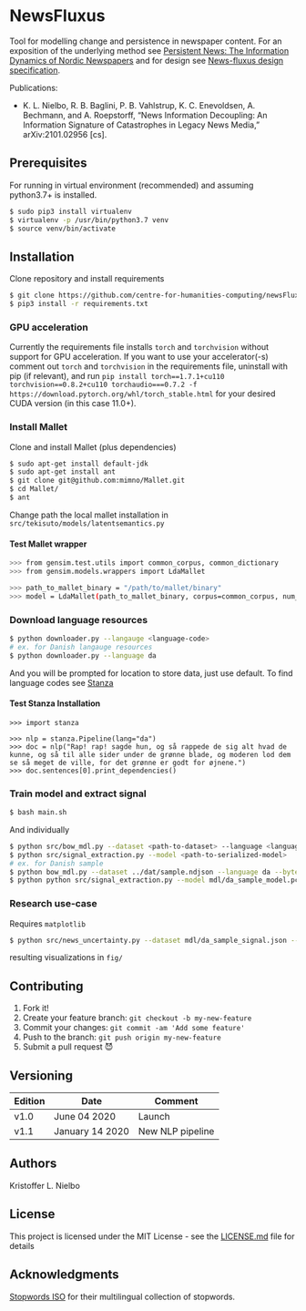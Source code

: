 # NewsFluxus #

Tool for modelling change and persistence in newspaper content. For an exposition of the underlying method see [Persistent News: The Information Dynamics of Nordic Newspapers](https://centre-for-humanities-computing.github.io/Nordic-Digital-Humanities-Laboratory/portfolio/news_c19_method/) and for design see [News-fluxus design specification](https://github.com/centre-for-humanities-computing/newsFluxus).

Publications:

- K. L. Nielbo, R. B. Baglini, P. B. Vahlstrup, K. C. Enevoldsen, A. Bechmann, and A. Roepstorff, “News Information Decoupling: An Information Signature of Catastrophes in Legacy News Media,” arXiv:2101.02956 [cs].

## Prerequisites

For running in virtual environment (recommended) and assuming python3.7+ is installed.

```bash
$ sudo pip3 install virtualenv
$ virtualenv -p /usr/bin/python3.7 venv
$ source venv/bin/activate
```

## Installation

Clone repository and install requirements

```bash
$ git clone https://github.com/centre-for-humanities-computing/newsFluxus.git
$ pip3 install -r requirements.txt
```

### GPU acceleration

Currently the requirements file installs `torch` and `torchvision` without support for GPU acceleration. If you want to use your accelerator(-s) comment out `torch` and `torchvision` in the requirements file, uninstall with pip (if relevant), and run `pip install torch==1.7.1+cu110 torchvision==0.8.2+cu110 torchaudio===0.7.2 -f https://download.pytorch.org/whl/torch_stable.html` for your desired CUDA version (in this case 11.0+).

### Install Mallet
Clone and install Mallet (plus dependencies)
```sh
$ sudo apt-get install default-jdk
$ sudo apt-get install ant
$ git clone git@github.com:mimno/Mallet.git
$ cd Mallet/
$ ant
```
Change path the local mallet installation in `src/tekisuto/models/latentsemantics.py`

#### Test Mallet wrapper
```bash
>>> from gensim.test.utils import common_corpus, common_dictionary
>>> from gensim.models.wrappers import LdaMallet

>>> path_to_mallet_binary = "/path/to/mallet/binary"
>>> model = LdaMallet(path_to_mallet_binary, corpus=common_corpus, num_topics=20, id2word=common_dictionary)
```

### Download language resources
```bash
$ python downloader.py --langauge <language-code>
# ex. for Danish langauge resources
$ python downloader.py --language da
```
And you will be prompted for location to store data, just use default. To find language codes see [Stanza](https://stanfordnlp.github.io/stanza/available_models.html)

#### Test Stanza Installation
```
>>> import stanza

>>> nlp = stanza.Pipeline(lang="da")
>>> doc = nlp("Rap! rap! sagde hun, og så rappede de sig alt hvad de kunne, og så til alle sider under de grønne blade, og moderen lod dem se så meget de ville, for det grønne er godt for øjnene.")
>>> doc.sentences[0].print_dependencies()
```

### Train model and extract signal
```bash
$ bash main.sh
```

And individually

```bash
$ python src/bow_mdl.py --dataset <path-to-dataset> --language <language-code> --bytestore <frequency-of-backup> --sourcename <name-of-dataset> --estimate "<start stop step>" --verbose <frequency-of-log>
$ python src/signal_extraction.py --model <path-to-serialized-model>
# ex. for Danish sample
$ python bow_mdl.py --dataset ../dat/sample.ndjson --language da --bytestore 100 --estimate "20 50 10" --sourcename sample --verbose 100
$ python python src/signal_extraction.py --model mdl/da_sample_model.pcl
```

### Research use-case
Requires `matplotlib`
```bash
$ python src/news_uncertainty.py --dataset mdl/da_sample_signal.json --window 7 --figure "fig"
```
resulting visualizations in `fig/`

## Contributing

1. Fork it!
2. Create your feature branch: `git checkout -b my-new-feature`
3. Commit your changes: `git commit -am 'Add some feature'`
4. Push to the branch: `git push origin my-new-feature`
5. Submit a pull request :smiling_imp:

## Versioning

| Edition | Date | Comment |
| --- | --- | --- |
| v1.0 | June 04 2020 | Launch |
| v1.1 | January 14 2020 | New NLP pipeline |

## Authors
Kristoffer L. Nielbo

## License

This project is licensed under the MIT License - see the [LICENSE.md](LICENSE.md) file for details

## Acknowledgments
[Stopwords ISO](https://github.com/stopwords-iso) for their multilingual collection of stopwords.
